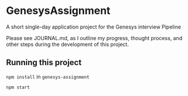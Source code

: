 # GenesysAssignment
A short single-day application project for the Genesys interview Pipeline

Please see JOURNAL.md, as I outline my progress, thought process, and other steps during the development of this project.

## Running this project

`npm install` in `genesys-assignment`

`npm start`


